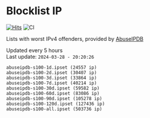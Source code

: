 # Blocklist IP

[![Hits](https://hits.seeyoufarm.com/api/count/incr/badge.svg?url=https%3A%2F%2Fgithub.com%2Fborestad%2Fblocklist-ip%2F&count_bg=%2379C83D&title_bg=%23555555&icon=&icon_color=%23E7E7E7&title=hits&edge_flat=false)](https://hits.seeyoufarm.com)  ![CI](https://img.shields.io/github/workflow/status/borestad/blocklist-ip/CI?style=flat-square)

Lists with worst IPv4 offenders, provided by [AbuseIPDB](https://www.abuseipdb.com/)

<!-- FOOTER-PLACEHOLDER -->
Updated every 5 hours<br>
Last update: `2024-03-28 - 20:20:26`
```
abuseipdb-s100-1d.ipset (24557 ip)
abuseipdb-s100-2d.ipset (30407 ip)
abuseipdb-s100-3d.ipset (33864 ip)
abuseipdb-s100-7d.ipset (40214 ip)
abuseipdb-s100-30d.ipset (59582 ip)
abuseipdb-s100-60d.ipset (83086 ip)
abuseipdb-s100-90d.ipset (105278 ip)
abuseipdb-s100-120d.ipset (127436 ip)
abuseipdb-s100-all.ipset (503736 ip)
```
